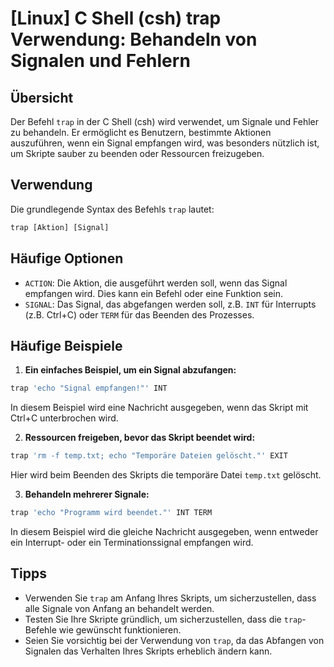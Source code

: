 # [Linux] C Shell (csh) trap Verwendung: Behandeln von Signalen und Fehlern

## Übersicht
Der Befehl `trap` in der C Shell (csh) wird verwendet, um Signale und Fehler zu behandeln. Er ermöglicht es Benutzern, bestimmte Aktionen auszuführen, wenn ein Signal empfangen wird, was besonders nützlich ist, um Skripte sauber zu beenden oder Ressourcen freizugeben.

## Verwendung
Die grundlegende Syntax des Befehls `trap` lautet:

```csh
trap [Aktion] [Signal]
```

## Häufige Optionen
- `ACTION`: Die Aktion, die ausgeführt werden soll, wenn das Signal empfangen wird. Dies kann ein Befehl oder eine Funktion sein.
- `SIGNAL`: Das Signal, das abgefangen werden soll, z.B. `INT` für Interrupts (z.B. Ctrl+C) oder `TERM` für das Beenden des Prozesses.

## Häufige Beispiele

1. **Ein einfaches Beispiel, um ein Signal abzufangen:**

```csh
trap 'echo "Signal empfangen!"' INT
```
In diesem Beispiel wird eine Nachricht ausgegeben, wenn das Skript mit Ctrl+C unterbrochen wird.

2. **Ressourcen freigeben, bevor das Skript beendet wird:**

```csh
trap 'rm -f temp.txt; echo "Temporäre Dateien gelöscht."' EXIT
```
Hier wird beim Beenden des Skripts die temporäre Datei `temp.txt` gelöscht.

3. **Behandeln mehrerer Signale:**

```csh
trap 'echo "Programm wird beendet."' INT TERM
```
In diesem Beispiel wird die gleiche Nachricht ausgegeben, wenn entweder ein Interrupt- oder ein Terminationssignal empfangen wird.

## Tipps
- Verwenden Sie `trap` am Anfang Ihres Skripts, um sicherzustellen, dass alle Signale von Anfang an behandelt werden.
- Testen Sie Ihre Skripte gründlich, um sicherzustellen, dass die `trap`-Befehle wie gewünscht funktionieren.
- Seien Sie vorsichtig bei der Verwendung von `trap`, da das Abfangen von Signalen das Verhalten Ihres Skripts erheblich ändern kann.